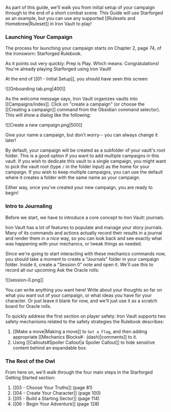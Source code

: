 As part of this guide, we'll walk you from initial setup of your campaign through to the end of a short combat scene. This Guide will use Starforged as an example, but you can use any supported [[Rulesets and Homebrew|Ruleset]] in Iron Vault to play!

### Launching Your Campaign

The process for launching your campaign starts on Chapter 2, page 74, of the Ironsworn: Starforged Rulebook.

As it points out very quickly: Prep is Play. Which means: Congratulations! You're already playing Starforged using Iron Vault!

At the end of [[01 - Initial Setup]], you should have seen this screen:

![[Onboarding tab.png|400]]

As the welcome message says, Iron Vault organizes vaults into [[Campaigns/index]]. Click on "create a campaign" (or choose the [[Creating a campaign]] command from the Obsidian command selector). This will show a dialog like the following:

![[Create a new campaign.png|500]]

Give your name a campaign, but don't worry-- you can always change it later!

By default, your campaign will be created as a subfolder of your vault's root folder. This is a good option if you want to add multiple campaigns in this vault. If you wish to dedicate this vault to a single campaign, you might want to pick the vault root (type `/` in the folder input) as the home for your campaign. If you wish to keep multiple campaigns, you can use the default where it creates a folder with the same name as your campaign.

Either way, once you've created your new campaign, you are ready to begin!
### Intro to Journaling

Before we start, we have to introduce a core concept to Iron Vault: journals.

Iron Vault has a lot of features to populate and manage your story journals. Many of its commands and actions actually record their results in a journal and render them in a nice way, so you can look back and see exactly what was happening with your mechanics, or tweak things as needed.

Since we're going to start interacting with these mechanics commands now, you should take a moment to create a "Journals" folder in your campaign folder. Inside it, create a "Session 0" note and open it. We'll use this to record all our upcoming Ask the Oracle rolls:

![[session-0.png]]

You can write anything you want here! Write about your thoughts so far on what you want out of your campaign, or what ideas you have for your character. Or just leave it blank for now, and we'll just use it as a scratch board for Oracle rolls.

To quickly address the first section on player safety: Iron Vault supports two safety mechanisms related to the safety strategies the Rulebook describes:

1. [[Make a move|Making a move]] to `Set a Flag`, and then adding appropriate [[Mechanics Blocks#`-` (dash)|comments]] to it.
2. Using [[Callouts#Spoiler Callout|a Spoiler Callout]] to hide sensitive content behind an expandable box.
### The Rest of the Owl

From here on, we'll walk through the four main steps in the Starforged Getting Started section:

1. [[03 - Choose Your Truths]] (page 81)
2. [[04 - Create Your Character]] (page 100)
3. [[05 - Build a Starting Sector]] (page 114)
4. [[06 - Begin Your Adventure]] (page 128)


